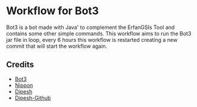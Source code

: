 # Workflow for Bot3

Bot3 is a bot made with Java' to complement the ErfanGSIs Tool and contains some other simple commands.
This workflow aims to run the Bot3 jar file in loop, every 6 hours this workflow is restarted creating a new commit that will start the workflow again.

## Credits

- [Bot3](https://github.com/VeloshGSIs/Bot3)
- [Nippon](https://github.com/nnippon)
- [Dipesh](https://t.me/dt_tech)
- [Dipesh-Github](https://gitHub.com/dp014875)

